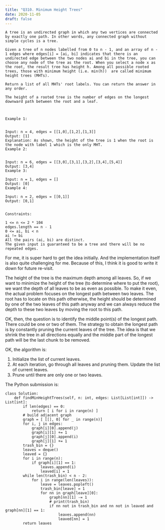 ```yaml
---
title: "Q310. Minimum Height Trees"
date: 2020-11-05
draft: false
---
```


```
A tree is an undirected graph in which any two vertices are connected by exactly one path. In other words, any connected graph without simple cycles is a tree.

Given a tree of n nodes labelled from 0 to n - 1, and an array of n - 1 edges where edges[i] = [ai, bi] indicates that there is an undirected edge between the two nodes ai and bi in the tree, you can choose any node of the tree as the root. When you select a node x as the root, the result tree has height h. Among all possible rooted trees, those with minimum height (i.e. min(h))  are called minimum height trees (MHTs).

Return a list of all MHTs' root labels. You can return the answer in any order.

The height of a rooted tree is the number of edges on the longest downward path between the root and a leaf.

 

Example 1:


Input: n = 4, edges = [[1,0],[1,2],[1,3]]
Output: [1]
Explanation: As shown, the height of the tree is 1 when the root is the node with label 1 which is the only MHT.
Example 2:


Input: n = 6, edges = [[3,0],[3,1],[3,2],[3,4],[5,4]]
Output: [3,4]
Example 3:

Input: n = 1, edges = []
Output: [0]
Example 4:

Input: n = 2, edges = [[0,1]]
Output: [0,1]
 

Constraints:

1 <= n <= 2 * 104
edges.length == n - 1
0 <= ai, bi < n
ai != bi
All the pairs (ai, bi) are distinct.
The given input is guaranteed to be a tree and there will be no repeated edges.
```

For me, it is super hard to get the idea initially. 
And the implementation itself is also quite challenging for me.
Because of this, I think it is good to write it down for future re-visit.

The height of the tree is the maximum depth among all leaves.
So, if we want to minimize the height of the tree (to determine where to put the root), we want the depth of all leaves to be as even as possible.
To make it even, the actual problem focuses on the longest path between two leaves. The root has to locate on this path otherwise, the height should be determined by one of the two leaves of this path anyway and we can always reduce the depth to these two leaves by moving the root to this path. 

OK, then, the question is to identify the middle point(s) of the longest path.
There could be one or two of them. 
The strategy to obtain the longest path is by constantly pruning the current leaves of the tree.
The idea is that we shrink the tree in all directions equally and the middle part of the longest path will be the last chunk to be removed.

OK, the algorithm is:

1. Initialize the list of current leaves.
2. At each iteration, go through all leaves and pruning them. Update the list of current leaves.
3. Prune until there are only one or two leaves.

The Python submission is:

```
class Solution:
    def findMinHeightTrees(self, n: int, edges: List[List[int]]) -> List[int]:
        if len(edges) == 0:
            return [ i for i in range(n) ]
        # build adjacent graph
        graph = [ [[], 0] for _ in range(n)]
        for i, j in edges:
            graph[i][0].append(j)
            graph[i][1] += 1
            graph[j][0].append(i)
            graph[j][1] += 1
        trash_bin = {}
        leaves = deque()
        leaved = {}
        for i in range(n):
            if graph[i][1] == 1:
                leaves.append(i)
                leaved[i] = 1
        while len(trash_bin) < n - 2:
            for i in range(len(leaves)):
                leave = leaves.popleft()
                trash_bin[leave] = 1
                for nn in graph[leave][0]:
                    graph[nn][1] -= 1
                    # print(trash_bin)
                    if nn not in trash_bin and nn not in leaved and graph[nn][1] == 1:
                        leaves.append(nn)
                        leaved[nn] = 1
        return leaves
``` 
